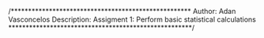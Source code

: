 /****************************************************
	Author: Adan Vasconcelos
	Description: Assigment 1: Perform basic 
		     statistical calculations
*****************************************************/
